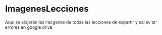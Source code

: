 # ImagenesLecciones
Aqui se alojarán las imagenes de todas las lecciones de expertir y así evitar errores en google drive
